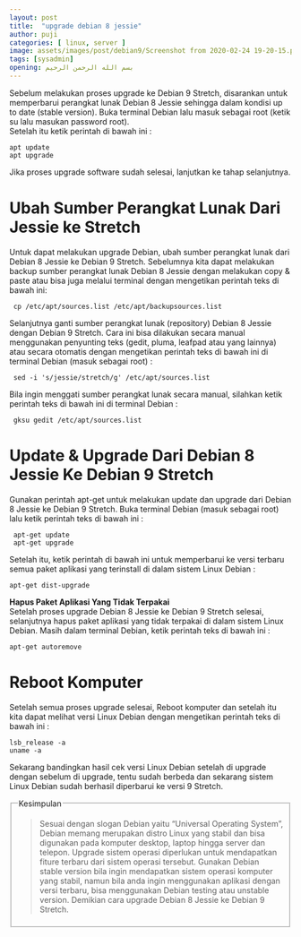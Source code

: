 ```yaml
---
layout: post
title:  "upgrade debian 8 jessie"
author: puji
categories: [ linux, server ]
image: assets/images/post/debian9/Screenshot from 2020-02-24 19-20-15.png
tags: [sysadmin]
opening: بسم الله الرحمن الرحيم
---  
```


Sebelum melakukan proses upgrade ke Debian 9 Stretch, disarankan untuk memperbarui perangkat lunak Debian 8 Jessie sehingga dalam kondisi up to date (stable version). Buka terminal Debian lalu masuk sebagai root (ketik su lalu masukan password root).  
Setelah itu ketik perintah di bawah ini :  
```
apt update  
apt upgrade  
```  

Jika proses upgrade software sudah selesai, lanjutkan ke tahap selanjutnya.  
# Ubah Sumber Perangkat Lunak Dari Jessie ke Stretch  
Untuk dapat melakukan upgrade Debian, ubah sumber perangkat lunak dari Debian 8 Jessie ke Debian 9 Stretch. Sebelumnya kita dapat melakukan backup sumber perangkat lunak Debian 8 Jessie dengan melakukan copy & paste atau bisa juga melalui terminal dengan mengetikan perintah teks di bawah ini:  
```
 cp /etc/apt/sources.list /etc/apt/backupsources.list
```  
Selanjutnya ganti sumber perangkat lunak (repository) Debian 8 Jessie dengan Debian 9 Stretch. Cara ini bisa dilakukan secara manual menggunakan penyunting teks (gedit, pluma, leafpad atau yang lainnya) atau secara otomatis dengan mengetikan perintah teks di bawah ini di terminal Debian (masuk sebagai root) :  

```
 sed -i 's/jessie/stretch/g' /etc/apt/sources.list  
```  
Bila ingin menggati sumber perangkat lunak secara manual, silahkan ketik perintah teks di bawah ini di terminal Debian :  

```
 gksu gedit /etc/apt/sources.list
```  

# Update & Upgrade Dari Debian 8 Jessie Ke Debian 9 Stretch  
Gunakan perintah apt-get untuk melakukan update dan upgrade dari Debian 8 Jessie ke Debian 9 Stretch. Buka terminal Debian (masuk sebagai root) lalu ketik perintah teks di bawah ini :  
```
 apt-get update  
 apt-get upgrade
```  
Setelah itu, ketik perintah di bawah ini untuk memperbarui ke versi terbaru semua paket aplikasi yang terinstall di dalam sistem Linux Debian :  
```
apt-get dist-upgrade
```  
__Hapus Paket Aplikasi Yang Tidak Terpakai__  
Setelah proses upgrade Debian 8 Jessie ke Debian 9 Stretch selesai, selanjutnya hapus paket aplikasi yang tidak terpakai di dalam sistem Linux Debian. Masih dalam terminal Debian, ketik perintah teks di bawah ini :  
```
apt-get autoremove
```  
# Reboot Komputer  
Setelah semua proses upgrade selesai, Reboot komputer dan setelah itu kita dapat melihat versi Linux Debian dengan mengetikan perintah teks di bawah ini :  
```  
lsb_release -a
uname -a
```  

Sekarang bandingkan hasil cek versi Linux Debian setelah di upgrade dengan sebelum di upgrade, tentu sudah berbeda dan sekarang sistem Linux Debian sudah berhasil diperbarui ke versi 9 Stretch.  

<fieldset><legend>Kesimpulan</legend>
  <blockquote>
    Sesuai dengan slogan Debian yaitu “Universal Operating System”, Debian memang merupakan distro Linux yang stabil dan bisa digunakan pada komputer desktop, laptop hingga server dan telepon. Upgrade sistem operasi diperlukan untuk mendapatkan fiture terbaru dari sistem operasi tersebut. Gunakan Debian stable version bila ingin mendapatkan sistem operasi komputer yang stabil, namun bila anda ingin menggunakan aplikasi dengan versi terbaru, bisa menggunakan Debian testing atau unstable version. Demikian cara upgrade Debian 8 Jessie ke Debian 9 Stretch.  
  </blockquote>
  </fieldset>
  

 



